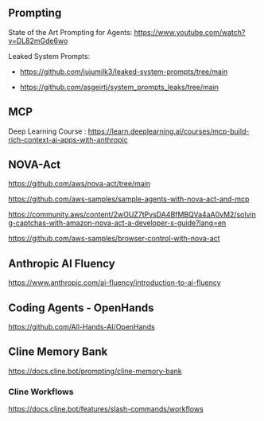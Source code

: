 ## Prompting

State of the Art Prompting for Agents: https://www.youtube.com/watch?v=DL82mGde6wo


Leaked System Prompts: 
- https://github.com/jujumilk3/leaked-system-prompts/tree/main

  
- https://github.com/asgeirtj/system_prompts_leaks/tree/main

## MCP

Deep Learning Course :  https://learn.deeplearning.ai/courses/mcp-build-rich-context-ai-apps-with-anthropic



## NOVA-Act

https://github.com/aws/nova-act/tree/main

https://github.com/aws-samples/sample-agents-with-nova-act-and-mcp

https://community.aws/content/2wOUZ7tPvsDA4BfMBQVa4aA0vM2/solving-captchas-with-amazon-nova-act-a-developer-s-guide?lang=en

https://github.com/aws-samples/browser-control-with-nova-act

## Anthropic AI Fluency

https://www.anthropic.com/ai-fluency/introduction-to-ai-fluency

## Coding Agents - OpenHands
https://github.com/All-Hands-AI/OpenHands

## Cline Memory Bank

https://docs.cline.bot/prompting/cline-memory-bank

### Cline Workflows

https://docs.cline.bot/features/slash-commands/workflows
